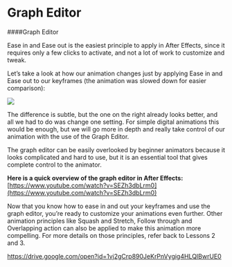 # Graph Editor

\####Graph Editor

Ease in and Ease out is the easiest principle to apply in After Effects, since it requires only a few clicks to activate, and not a lot of work to customize and tweak.

Let’s take a look at how our animation changes just by applying Ease in and Ease out to our keyframes (the animation was slowed down for easier comparison):

![](assets/unit2/burger\_logo\_comparison\_ease.gif)

The difference is subtle, but the one on the right already looks better, and all we had to do was change one setting. For simple digital animations this would be enough, but we will go more in depth and really take control of our animation with the use of the Graph Editor.

The graph editor can be easily overlooked by beginner animators because it looks complicated and hard to use, but it is an essential tool that gives complete control to the animator.

**Here is a quick overview of the graph editor in After Effects:** [https://www.youtube.com/watch?v=SEZh3dbLrm0](https://www.youtube.com/watch?v=SEZh3dbLrm0)

Now that you know how to ease in and out your keyframes and use the graph editor, you’re ready to customize your animations even further. Other animation principles like Squash and Stretch, Follow through and Overlapping action can also be applied to make this animation more compelling. For more details on those principles, refer back to Lessons 2 and 3.

https://drive.google.com/open?id=1vj2gCrp890JeKrPnVygig4HLQIBwrUE0
